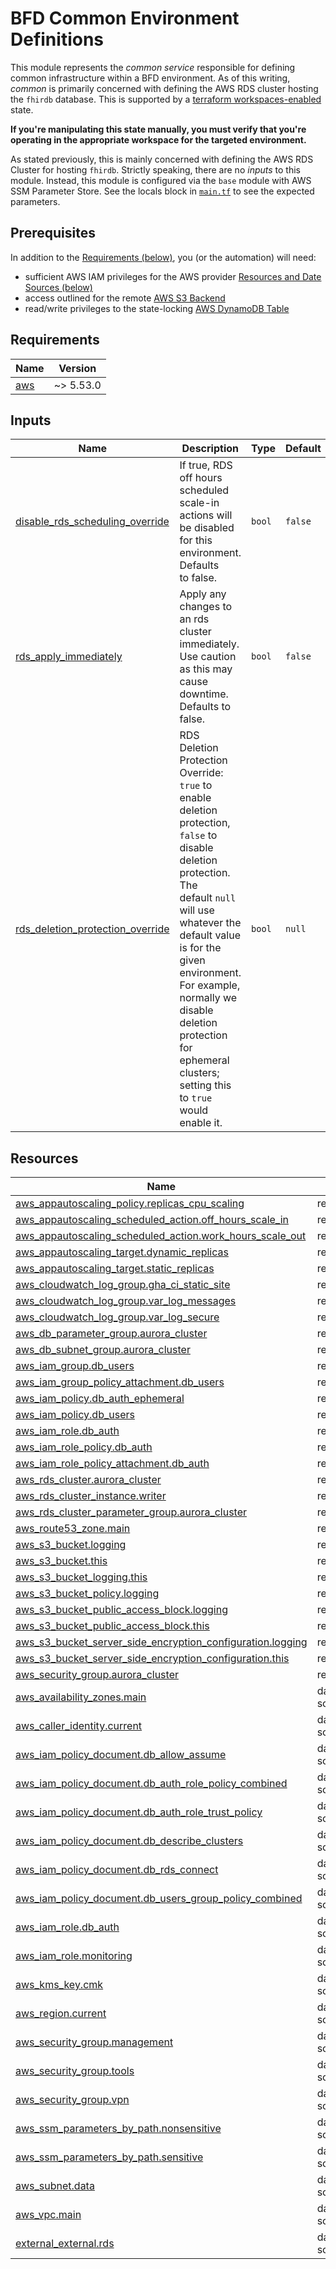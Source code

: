 # BFD Common Environment Definitions

This module represents the _common service_ responsible for defining common infrastructure within a BFD environment.
As of this writing, _common_ is primarily concerned with defining the AWS RDS cluster hosting the `fhirdb` database.
This is supported by a [terraform workspaces-enabled](https://www.terraform.io/language/state/workspaces) state.

**If you're manipulating this state manually, you must verify that you're operating in the appropriate workspace for the targeted environment.**

As stated previously, this is mainly concerned with defining the AWS RDS Cluster for hosting `fhirdb`.
Strictly speaking, there are no _inputs_ to this module.
Instead, this module is configured via the `base` module with AWS SSM Parameter Store.
See the locals block in [`main.tf`](./main.tf) to see the expected parameters.

## Prerequisites

In addition to the [Requirements (below)](#requirements), you (or the automation) will need:

- sufficient AWS IAM privileges for the AWS provider [Resources and Date Sources (below)](#resources)
- access outlined for the remote [AWS S3 Backend](https://www.terraform.io/language/settings/backends/s3#s3-bucket-permissions)
- read/write privileges to the state-locking [AWS DynamoDB Table](https://www.terraform.io/language/settings/backends/s3#dynamodb-table-permissions)

<!-- BEGIN_TF_DOCS -->
<!-- GENERATED WITH `terraform-docs .`
     Updates to text between BEGIN_TF_DOCS and END_TFDOCS tags
     will be overwritten.
     For more details, see the file '.terraform-docs.yml' or
     https://terraform-docs.io/user-guide/configuration/
-->
## Requirements

| Name | Version |
|------|---------|
| <a name="requirement_aws"></a> [aws](#requirement\_aws) | ~> 5.53.0 |

<!-- GENERATED WITH `terraform-docs .`
     Updates to text between BEGIN_TF_DOCS and END_TFDOCS tags
     will be overwritten.
     For more details, see the file '.terraform-docs.yml' or
     https://terraform-docs.io/user-guide/configuration/
-->

## Inputs

| Name | Description | Type | Default | Required |
|------|-------------|------|---------|:--------:|
| <a name="input_disable_rds_scheduling_override"></a> [disable\_rds\_scheduling\_override](#input\_disable\_rds\_scheduling\_override) | If true, RDS off hours scheduled scale-in actions will be disabled for this environment. Defaults<br/>  to false. | `bool` | `false` | no |
| <a name="input_rds_apply_immediately"></a> [rds\_apply\_immediately](#input\_rds\_apply\_immediately) | Apply any changes to an rds cluster immediately. Use caution as this may cause downtime. Defaults to false. | `bool` | `false` | no |
| <a name="input_rds_deletion_protection_override"></a> [rds\_deletion\_protection\_override](#input\_rds\_deletion\_protection\_override) | RDS Deletion Protection Override: `true` to enable deletion protection, `false` to disable deletion protection. The<br/>  default `null` will use whatever the default value is for the given environment. For example, normally we disable<br/>  deletion protection for ephemeral clusters; setting this to `true` would enable it. | `bool` | `null` | no |

<!-- GENERATED WITH `terraform-docs .`
     Manually updating the README.md will be overwritten.
     For more details, see the file '.terraform-docs.yml' or
     https://terraform-docs.io/user-guide/configuration/
-->

## Resources

| Name | Type |
|------|------|
| [aws_appautoscaling_policy.replicas_cpu_scaling](https://registry.terraform.io/providers/hashicorp/aws/latest/docs/resources/appautoscaling_policy) | resource |
| [aws_appautoscaling_scheduled_action.off_hours_scale_in](https://registry.terraform.io/providers/hashicorp/aws/latest/docs/resources/appautoscaling_scheduled_action) | resource |
| [aws_appautoscaling_scheduled_action.work_hours_scale_out](https://registry.terraform.io/providers/hashicorp/aws/latest/docs/resources/appautoscaling_scheduled_action) | resource |
| [aws_appautoscaling_target.dynamic_replicas](https://registry.terraform.io/providers/hashicorp/aws/latest/docs/resources/appautoscaling_target) | resource |
| [aws_appautoscaling_target.static_replicas](https://registry.terraform.io/providers/hashicorp/aws/latest/docs/resources/appautoscaling_target) | resource |
| [aws_cloudwatch_log_group.gha_ci_static_site](https://registry.terraform.io/providers/hashicorp/aws/latest/docs/resources/cloudwatch_log_group) | resource |
| [aws_cloudwatch_log_group.var_log_messages](https://registry.terraform.io/providers/hashicorp/aws/latest/docs/resources/cloudwatch_log_group) | resource |
| [aws_cloudwatch_log_group.var_log_secure](https://registry.terraform.io/providers/hashicorp/aws/latest/docs/resources/cloudwatch_log_group) | resource |
| [aws_db_parameter_group.aurora_cluster](https://registry.terraform.io/providers/hashicorp/aws/latest/docs/resources/db_parameter_group) | resource |
| [aws_db_subnet_group.aurora_cluster](https://registry.terraform.io/providers/hashicorp/aws/latest/docs/resources/db_subnet_group) | resource |
| [aws_iam_group.db_users](https://registry.terraform.io/providers/hashicorp/aws/latest/docs/resources/iam_group) | resource |
| [aws_iam_group_policy_attachment.db_users](https://registry.terraform.io/providers/hashicorp/aws/latest/docs/resources/iam_group_policy_attachment) | resource |
| [aws_iam_policy.db_auth_ephemeral](https://registry.terraform.io/providers/hashicorp/aws/latest/docs/resources/iam_policy) | resource |
| [aws_iam_policy.db_users](https://registry.terraform.io/providers/hashicorp/aws/latest/docs/resources/iam_policy) | resource |
| [aws_iam_role.db_auth](https://registry.terraform.io/providers/hashicorp/aws/latest/docs/resources/iam_role) | resource |
| [aws_iam_role_policy.db_auth](https://registry.terraform.io/providers/hashicorp/aws/latest/docs/resources/iam_role_policy) | resource |
| [aws_iam_role_policy_attachment.db_auth](https://registry.terraform.io/providers/hashicorp/aws/latest/docs/resources/iam_role_policy_attachment) | resource |
| [aws_rds_cluster.aurora_cluster](https://registry.terraform.io/providers/hashicorp/aws/latest/docs/resources/rds_cluster) | resource |
| [aws_rds_cluster_instance.writer](https://registry.terraform.io/providers/hashicorp/aws/latest/docs/resources/rds_cluster_instance) | resource |
| [aws_rds_cluster_parameter_group.aurora_cluster](https://registry.terraform.io/providers/hashicorp/aws/latest/docs/resources/rds_cluster_parameter_group) | resource |
| [aws_route53_zone.main](https://registry.terraform.io/providers/hashicorp/aws/latest/docs/resources/route53_zone) | resource |
| [aws_s3_bucket.logging](https://registry.terraform.io/providers/hashicorp/aws/latest/docs/resources/s3_bucket) | resource |
| [aws_s3_bucket.this](https://registry.terraform.io/providers/hashicorp/aws/latest/docs/resources/s3_bucket) | resource |
| [aws_s3_bucket_logging.this](https://registry.terraform.io/providers/hashicorp/aws/latest/docs/resources/s3_bucket_logging) | resource |
| [aws_s3_bucket_policy.logging](https://registry.terraform.io/providers/hashicorp/aws/latest/docs/resources/s3_bucket_policy) | resource |
| [aws_s3_bucket_public_access_block.logging](https://registry.terraform.io/providers/hashicorp/aws/latest/docs/resources/s3_bucket_public_access_block) | resource |
| [aws_s3_bucket_public_access_block.this](https://registry.terraform.io/providers/hashicorp/aws/latest/docs/resources/s3_bucket_public_access_block) | resource |
| [aws_s3_bucket_server_side_encryption_configuration.logging](https://registry.terraform.io/providers/hashicorp/aws/latest/docs/resources/s3_bucket_server_side_encryption_configuration) | resource |
| [aws_s3_bucket_server_side_encryption_configuration.this](https://registry.terraform.io/providers/hashicorp/aws/latest/docs/resources/s3_bucket_server_side_encryption_configuration) | resource |
| [aws_security_group.aurora_cluster](https://registry.terraform.io/providers/hashicorp/aws/latest/docs/resources/security_group) | resource |
| [aws_availability_zones.main](https://registry.terraform.io/providers/hashicorp/aws/latest/docs/data-sources/availability_zones) | data source |
| [aws_caller_identity.current](https://registry.terraform.io/providers/hashicorp/aws/latest/docs/data-sources/caller_identity) | data source |
| [aws_iam_policy_document.db_allow_assume](https://registry.terraform.io/providers/hashicorp/aws/latest/docs/data-sources/iam_policy_document) | data source |
| [aws_iam_policy_document.db_auth_role_policy_combined](https://registry.terraform.io/providers/hashicorp/aws/latest/docs/data-sources/iam_policy_document) | data source |
| [aws_iam_policy_document.db_auth_role_trust_policy](https://registry.terraform.io/providers/hashicorp/aws/latest/docs/data-sources/iam_policy_document) | data source |
| [aws_iam_policy_document.db_describe_clusters](https://registry.terraform.io/providers/hashicorp/aws/latest/docs/data-sources/iam_policy_document) | data source |
| [aws_iam_policy_document.db_rds_connect](https://registry.terraform.io/providers/hashicorp/aws/latest/docs/data-sources/iam_policy_document) | data source |
| [aws_iam_policy_document.db_users_group_policy_combined](https://registry.terraform.io/providers/hashicorp/aws/latest/docs/data-sources/iam_policy_document) | data source |
| [aws_iam_role.db_auth](https://registry.terraform.io/providers/hashicorp/aws/latest/docs/data-sources/iam_role) | data source |
| [aws_iam_role.monitoring](https://registry.terraform.io/providers/hashicorp/aws/latest/docs/data-sources/iam_role) | data source |
| [aws_kms_key.cmk](https://registry.terraform.io/providers/hashicorp/aws/latest/docs/data-sources/kms_key) | data source |
| [aws_region.current](https://registry.terraform.io/providers/hashicorp/aws/latest/docs/data-sources/region) | data source |
| [aws_security_group.management](https://registry.terraform.io/providers/hashicorp/aws/latest/docs/data-sources/security_group) | data source |
| [aws_security_group.tools](https://registry.terraform.io/providers/hashicorp/aws/latest/docs/data-sources/security_group) | data source |
| [aws_security_group.vpn](https://registry.terraform.io/providers/hashicorp/aws/latest/docs/data-sources/security_group) | data source |
| [aws_ssm_parameters_by_path.nonsensitive](https://registry.terraform.io/providers/hashicorp/aws/latest/docs/data-sources/ssm_parameters_by_path) | data source |
| [aws_ssm_parameters_by_path.sensitive](https://registry.terraform.io/providers/hashicorp/aws/latest/docs/data-sources/ssm_parameters_by_path) | data source |
| [aws_subnet.data](https://registry.terraform.io/providers/hashicorp/aws/latest/docs/data-sources/subnet) | data source |
| [aws_vpc.main](https://registry.terraform.io/providers/hashicorp/aws/latest/docs/data-sources/vpc) | data source |
| [external_external.rds](https://registry.terraform.io/providers/hashicorp/external/latest/docs/data-sources/external) | data source |
<!-- END_TF_DOCS -->
